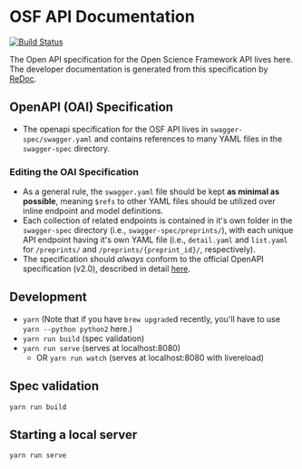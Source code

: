 # OSF API Documentation

[![Build Status](https://travis-ci.org/CenterForOpenScience/developer.osf.io.svg?branch=master)](https://travis-ci.org/CenterForOpenScience/developer.osf.io)

The Open API specification for the Open Science Framework API lives here.
The developer documentation is generated from this specification by [ReDoc](https://github.com/Rebilly/ReDoc).

## OpenAPI (OAI) Specification
- The openapi specification for the OSF API lives in `swagger-spec/swagger.yaml` and contains references to many YAML files in the `swagger-spec` directory.

### Editing the OAI Specification

- As a general rule, the `swagger.yaml` file should be kept **as minimal as possible**, meaning `$refs` to other YAML files should be utilized over inline endpoint and model definitions.
- Each collection of related endpoints is contained in it's own folder in the `swagger-spec` directory (i.e., `swagger-spec/preprints/`), with each unique API endpoint having it's own YAML file (i.e., `detail.yaml` and `list.yaml` for `/preprints/` and `/preprints/{preprint_id}/`, respectively).
- The specification should *always* conform to the official OpenAPI specification (v2.0), described in detail [here](http://swagger.io/specification/).

## Development

- `yarn`
(Note that if you have `brew upgrade`d recently, you'll have to use  ` yarn --python python2` here.)
- `yarn run build` (spec validation)
- `yarn run serve` (serves at localhost:8080)
  - OR `yarn run watch` (serves at localhost:8080 with livereload)

## Spec validation

```
yarn run build
```

## Starting a local server

```
yarn run serve
```

